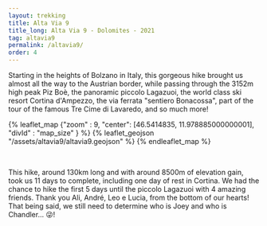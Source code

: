 ```yaml
---
layout: trekking
title: Alta Via 9
title_long: Alta Via 9 - Dolomites - 2021
tag: altavia9
permalink: /altavia9/
order: 4
---
```


Starting in the heights of Bolzano in Italy, this gorgeous hike brought us almost all the way to the Austrian border, while passing through the 3152m high peak Piz Boè, the panoramic piccolo Lagazuoi, the world class ski resort Cortina d'Ampezzo, the via ferrata "sentiero Bonacossa", part of the tour of the famous Tre Cime di Lavaredo, and so much more!

{% leaflet_map {"zoom" : 9,
"center": [46.5414835, 11.978885000000001],
"divId" : "map_size" } %}
{% leaflet_geojson "/assets/altavia9/altavia9.geojson" %}
{% endleaflet_map %}

<br />

This hike, around 130km long and with around 8500m of elevation gain, took us 11 days to complete, including one day of rest in Cortina. We had the chance to hike the first 5 days until the piccolo Lagazuoi with 4 amazing friends. Thank you Ali, André, Leo e Lucia, from the bottom of our hearts! That being said, we still need to determine who is Joey and who is Chandler... 😜!
